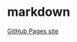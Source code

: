 # markdown
<a href="https://tnakashimaewmjapan.github.io/markdown/" target="_blank">GitHub Pages site</a>